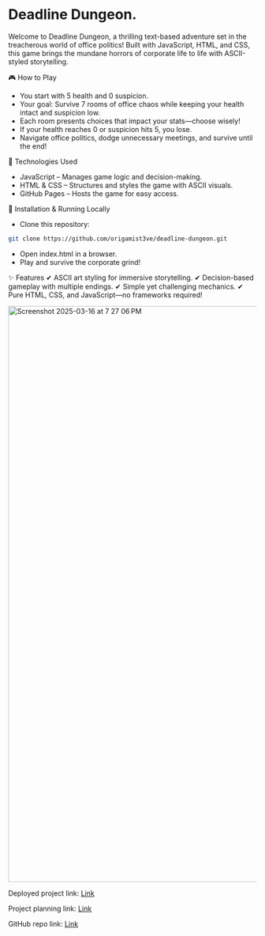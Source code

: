 # Deadline Dungeon.

Welcome to Deadline Dungeon, a thrilling text-based adventure set in the treacherous world of office politics! Built with JavaScript, HTML, and CSS, this game brings the mundane horrors of corporate life to life with ASCII-styled storytelling.

🎮 How to Play
- You start with 5 health and 0 suspicion.
- Your goal: Survive 7 rooms of office chaos while keeping your health intact and suspicion low.
- Each room presents choices that impact your stats—choose wisely!
- If your health reaches 0 or suspicion hits 5, you lose.
- Navigate office politics, dodge unnecessary meetings, and survive until the end!

🔧 Technologies Used
- JavaScript – Manages game logic and decision-making.
- HTML & CSS – Structures and styles the game with ASCII visuals.
- GitHub Pages – Hosts the game for easy access.


📜 Installation & Running Locally
- Clone this repository:
```sh
git clone https://github.com/origamist3ve/deadline-dungeon.git
```
- Open index.html in a browser.
- Play and survive the corporate grind!

✨ Features
✔ ASCII art styling for immersive storytelling.
✔ Decision-based gameplay with multiple endings.
✔ Simple yet challenging mechanics.
✔ Pure HTML, CSS, and JavaScript—no frameworks required!



<img width="1166" alt="Screenshot 2025-03-16 at 7 27 06 PM" src="https://github.com/user-attachments/assets/93e56f54-67e1-45ab-9700-dd20dac833bd" />

Deployed project link: [Link](https://origamist3ve.github.io/Deadline-Dungeon/)

Project planning link: [Link](https://github.com/origamist3ve/Deadline-Dungeon/blob/main/Proposal.md)

GitHub repo link: [Link](https://github.com/origamist3ve/Deadline-Dungeon)

